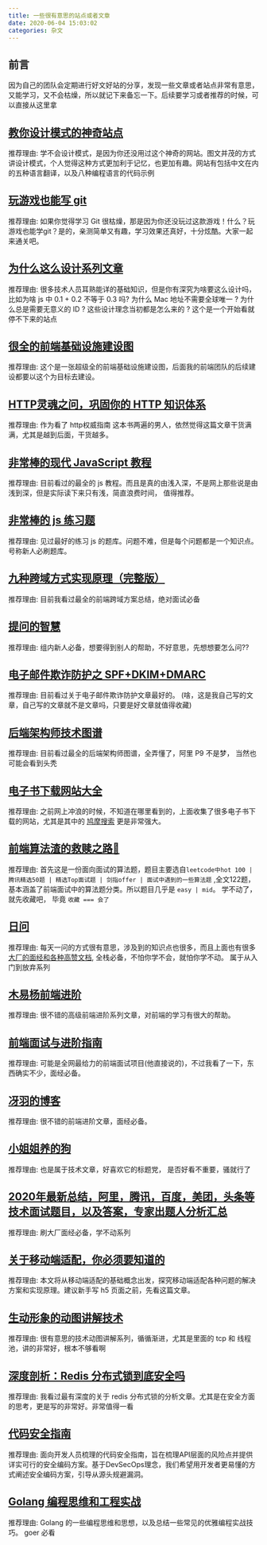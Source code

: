 ```yaml
---
title: 一些很有意思的站点或者文章
date: 2020-06-04 15:03:02
categories: 杂文
---
```

## 前言
因为自己的团队会定期进行好文好站的分享，发现一些文章或者站点非常有意思，又能学习，又不会枯燥，所以就记下来备忘一下。后续要学习或者推荐的时候，可以直接从这里拿

## [教你设计模式的神奇站点](https://refactoringguru.cn/design-patterns)
推荐理由: 学不会设计模式，是因为你还没用过这个神奇的网站。图文并茂的方式讲设计模式，个人觉得这种方式更加利于记忆，也更加有趣。网站有包括中文在内的五种语言翻译，以及八种编程语言的代码示例

## [玩游戏也能写 git](https://learngitbranching.js.org/?locale=zh_CN)
推荐理由: 如果你觉得学习 Git 很枯燥，那是因为你还没玩过这款游戏！什么？玩游戏也能学git？是的，亲测简单又有趣，学习效果还真好，十分炫酷。大家一起来通关吧。

## [为什么这么设计系列文章](https://draveness.me/whys-the-design/)
推荐理由: 很多技术人员耳熟能详的基础知识，但是你有深究为啥要这么设计吗，比如为啥 js 中 0.1 + 0.2 不等于 0.3 吗? 为什么 Mac 地址不需要全球唯一 ? 为什么总是需要无意义的 ID ? 这些设计理念当初都是怎么来的 ? 这个是一个开始看就停不下来的站点
<!--more-->
## [很全的前端基础设施建设图](https://www.zoo.team/images/upload/upload_91dfceab96f31a71f00d476f53a0aa7e.png)
推荐理由: 这个是一张超级全的前端基础设施建设图，后面我的前端团队的后续建设都要以这个为目标去建设。

## [HTTP灵魂之问，巩固你的 HTTP 知识体系](https://juejin.im/entry/5e780ce4e51d45270b7d84b0)
推荐理由: 作为看了 http权威指南 这本书两遍的男人，依然觉得这篇文章干货满满，尤其是越到后面，干货越多。

## [非常棒的现代 JavaScript 教程](https://zh.javascript.info/)
推荐理由: 目前看过的最全的 js 教程。而且是真的由浅入深，不是网上那些说是由浅到深，但是实际读下来只有浅，简直浪费时间， 值得推荐。

## [非常棒的 js 练习题](https://github.com/lydiahallie/javascript-questions/blob/master/zh-CN/README-zh_CN.md)
推荐理由: 见过最好的练习 js 的题库。问题不难，但是每个问题都是一个知识点。 号称新人必刷题库。

## [九种跨域方式实现原理（完整版）](https://juejin.im/post/5c23993de51d457b8c1f4ee1)
推荐理由: 目前我看过最全的前端跨域方案总结，绝对面试必备

## [提问的智慧](https://github.com/ruby-china/How-To-Ask-Questions-The-Smart-Way/blob/master/README-zh_CN.md)
推荐理由: 组内新人必备，想要得到别人的帮助，不好意思，先想想要怎么问??

## [电子邮件欺诈防护之 SPF+DKIM+DMARC](https://kebingzao.com/2020/03/17/mail-spf-dkim-dmarc/)
推荐理由: 目前看过关于电子邮件欺诈防护文章最好的。 (啥，这是我自己写的文章，自己写的文章就不是文章吗，只要是好文章就值得收藏)

## [后端架构师技术图谱](https://github.com/xingshaocheng/architect-awesome)
推荐理由: 目前看过最全的后端架构师图谱，全弄懂了，阿里 P9 不是梦， 当然也可能会看到头秃

## [电子书下载网站大全](https://tyi45di4ct.jiandaoyun.com/dash/5e7d915c6c56d8000674a8b8)
推荐理由: 之前网上冲浪的时候，不知道在哪里看到的，上面收集了很多电子书下载的网站，尤其是其中的 [鸠摩搜索](https://www.jiumodiary.com/) 更是非常强大。

## [前端算法渣的救赎之路🚀](https://juejin.im/post/6844904175562653710)
推荐理由: 首先这是一份面向面试的算法题，题目主要选自`leetcode中hot 100 | 腾讯精选50题 | 精选Top面试题 | 剑指offer | 面试中遇到的一些算法题` ,全文122题，基本涵盖了前端面试中的算法题分类。所以题目几乎是 `easy | mid`。 学不动了，就先收藏吧， 毕竟 `收藏 === 会了`

## [日问](https://q.shanyue.tech/weekly/)
推荐理由: 每天一问的方式很有意思，涉及到的知识点也很多，而且上面也有很多[大厂的面经和各种高赞文档](https://q.shanyue.tech/interview.html), 全栈必备，不怕你学不会，就怕你学不动。 属于从入门到放弃系列

## [木易杨前端进阶](https://muyiy.cn/)
推荐理由: 很不错的高级前端进阶系列文章，对前端的学习有很大的帮助。

## [前端面试与进阶指南](https://www.cxymsg.com/)
推荐理由: 可能是全网最给力的前端面试项目(他直接说的)，不过我看了一下，东西确实不少，面经必备。

## [冴羽的博客](https://github.com/mqyqingfeng/Blog)
推荐理由: 很不错的前端进阶文章，面经必备。

## [小姐姐养的狗](https://mp.weixin.qq.com/s/rZFbIubcmsbLvBz2x-2BGg)
推荐理由: 也是属于技术文章，好喜欢它的标题党， 是否好看不重要，骚就行了

## [2020年最新总结，阿里，腾讯，百度，美团，头条等技术面试题目，以及答案，专家出题人分析汇总](https://github.com/0voice/interview_internal_reference)
推荐理由: 刷大厂面经必备，学不动系列

## [关于移动端适配，你必须要知道的](https://juejin.im/post/6844903845617729549)
推荐理由: 本文将从移动端适配的基础概念出发，探究移动端适配各种问题的解决方案和实现原理。建议新手写 h5 页面之前，先看这篇文章。

## [生动形象的动图讲解技术](https://mp.weixin.qq.com/mp/appmsgalbum?action=getalbum&album_id=1703494881072955395)
推荐理由: 很有意思的技术动图讲解系列，循循渐进，尤其是里面的 tcp 和 线程池，讲的非常好，根本不够看啊

## [深度剖析：Redis 分布式锁到底安全吗](https://mp.weixin.qq.com/s/7CyLIxVe6QkqscdxA7UE1A)
推荐理由: 我看过最有深度的关于 redis 分布式锁的分析文章。尤其是在安全方面的思考，更是写的非常好。非常值得一看

## [代码安全指南](https://github.com/kebingzao/secguide)
推荐理由: 面向开发人员梳理的代码安全指南，旨在梳理API层面的风险点并提供详实可行的安全编码方案。基于DevSecOps理念，我们希望用开发者更易懂的方式阐述安全编码方案，引导从源头规避漏洞。

## [Golang 编程思维和工程实战](https://mp.weixin.qq.com/s/llmE9QpnrvA02AtvfHtqJQ)
推荐理由: Golang 的一些编程思维和思想，以及总结一些常见的优雅编程实战技巧。 goer 必看


